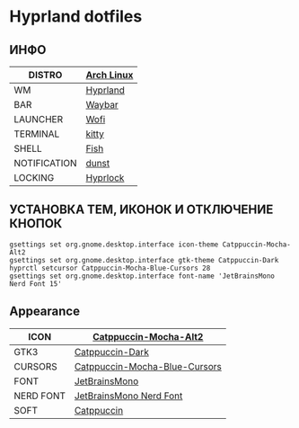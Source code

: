 # Hyprland dotfiles

## ИНФО

| DISTRO       | [Arch Linux](https://archlinux.org/)            |
| ------------ | ----------------------------------------------- |
| WM           | [Hyprland](https://hyprland.org/)               |
| BAR          | [Waybar](https://github.com/Alexays/Waybar)     |
| LAUNCHER     | [Wofi](https://man.archlinux.org/man/wofi.1.en) |
| TERMINAL     | [kitty](https://sw.kovidgoyal.net/kitty/)       |
| SHELL        | [Fish](https://fishshell.com/)                  |
| NOTIFICATION | [dunst](https://github.com/dunst-project/dunst) |
| LOCKING      | [Hyprlock](https://github.com/hyprwm/hyprlock)  |

## УСТАНОВКА ТЕМ, ИКОНОК И ОТКЛЮЧЕНИЕ КНОПОК

```
gsettings set org.gnome.desktop.interface icon-theme Catppuccin-Mocha-Alt2
gsettings set org.gnome.desktop.interface gtk-theme Catppuccin-Dark
hyprctl setcursor Catppuccin-Mocha-Blue-Cursors 28
gsettings set org.gnome.desktop.interface font-name 'JetBrainsMono Nerd Font 15'
```

## Appearance

| ICON      | [Catppuccin-Mocha-Alt2](https://www.gnome-look.org/p/1715570)             |
| --------- | ------------------------------------------------------------------------- |
| GTK3      | [Catppuccin-Dark](https://www.pling.com/p/1715554/)                       |
| CURSORS   | [Catppuccin-Mocha-Blue-Cursors](https://www.pling.com/p/2135236)          |
| FONT      | [JetBrainsMono](https://www.jetbrains.com/lp/mono/)                       |
| NERD FONT | [JetBrainsMono Nerd Font](https://www.nerdfonts.com/font-downloads)       |
| SOFT      | [Catppuccin](https://github.com/catppuccin/catppuccin?tab=readme-ov-file) |
